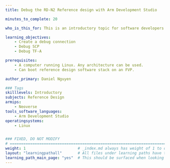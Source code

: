 ```yaml
---
title: Debug the RD-N2 Reference design with Arm Development Studio

minutes_to_complete: 20

who_is_this_for: This is an introductory topic for software developers interested in testing the reference firmware stack.

learning_objectives: 
    - Create a debug connection
    - Debug SCP
    - Debug TF-A

prerequisites:
    - A computer running Linux. Any architecture can be used.
    - Can boot reference design software stack on an FVP.

author_primary: Daniel Nguyen

### Tags
skilllevels: Introductory
subjects: Reference Design
armips:
    - Neoverse
tools_software_languages:
    - Arm Development Studio
operatingsystems:
    - Linux


### FIXED, DO NOT MODIFY
# ================================================================================
weight: 1                       # _index.md always has weight of 1 to order correctly
layout: "learningpathall"       # All files under learning paths have this same wrapper
learning_path_main_page: "yes"  # This should be surfaced when looking for related content. Only set for _index.md of learning path content.
---
```


